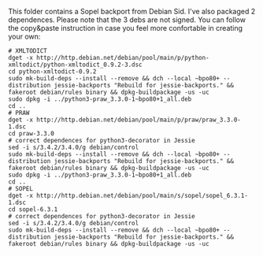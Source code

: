 This folder contains a Sopel backport from Debian Sid. I've also packaged 2 dependences. 
Please note that the 3 debs are not signed. You can follow the copy&paste instruction in case you feel more confortable in creating your own:

```
# XMLTODICT
dget -x http://http.debian.net/debian/pool/main/p/python-xmltodict/python-xmltodict_0.9.2-3.dsc
cd python-xmltodict-0.9.2
sudo mk-build-deps --install --remove && dch --local ~bpo80+ --distribution jessie-backports "Rebuild for jessie-backports." && fakeroot debian/rules binary && dpkg-buildpackage -us -uc
sudo dpkg -i ../python3-praw_3.3.0-1~bpo80+1_all.deb
cd ..
# PRAW
dget -x http://http.debian.net/debian/pool/main/p/praw/praw_3.3.0-1.dsc
cd praw-3.3.0
# correct dependences for python3-decorator in Jessie
sed -i s/3.4.2/3.4.0/g debian/control
sudo mk-build-deps --install --remove && dch --local ~bpo80+ --distribution jessie-backports "Rebuild for jessie-backports." && fakeroot debian/rules binary && dpkg-buildpackage -us -uc
sudo dpkg -i ../python3-praw_3.3.0-1~bpo80+1_all.deb
cd ..
# SOPEL
dget -x http://http.debian.net/debian/pool/main/s/sopel/sopel_6.3.1-1.dsc
cd sopel-6.3.1
# correct dependences for python3-decorator in Jessie
sed -i s/3.4.2/3.4.0/g debian/control
sudo mk-build-deps --install --remove && dch --local ~bpo80+ --distribution jessie-backports "Rebuild for jessie-backports." && fakeroot debian/rules binary && dpkg-buildpackage -us -uc
```
